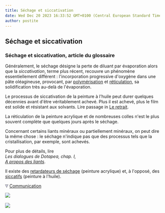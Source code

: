 ```yaml
---
title: Séchage et siccativation
date: Wed Dec 20 2023 16:33:52 GMT+0100 (Central European Standard Time)
author: postite
---
```


## Séchage et siccativation
### Séchage et siccativation, article du glossaire
 Généralement, le séchage désigne la perte de diluant par évaporation alors que la _siccativation_, terme plus récent, recouvre un phénomène essentiellement différent : l'incorporation progressive d'oxygène dans une pâte oléagineuse, provocant, par [polymérisation](polymere.html) et [réticulation](reticulation.html), sa solidification très au-delà de l'évaporation.

Le processus de siccativation de la peinture à l'huile peut durer quelques décennies avant d'être véritablement achevé. Plus il est achevé, plus le film est solide et résistant aux solvants. Lire passage in [Le retrait](retrait.html).

La réticulation de la peinture acrylique et de nombreuses colles n'est le plus souvent complète que quelques jours après le séchage.

Concernant certains liants minéraux ou partiellement minéraux, on peut dire la même chose : le séchage n'indique pas que des processus tels que la cristallisation, par exemple, sont achevés.

Pour plus de détails, lire  
_Les dialogues de Dotapea, chap. I,  
[A propos des liants](chap01liants.html)_.

Il existe des [retardateurs de séchage](produitsacryl.html#retardateurs) (peinture acrylique) et, à l'opposé, des [siccatifs](siccatifs.html) (peinture à l'huile).



![](images/flechebas.gif) [Communication](http://www.artrealite.com/annonceurs.htm) 

[![](https://cbonvin.fr/sites/regie.artrealite.com/visuels/campagne1.png)](index-2.html#20131014)

![](https://cbonvin.fr/sites/regie.artrealite.com/visuels/campagne2.png)